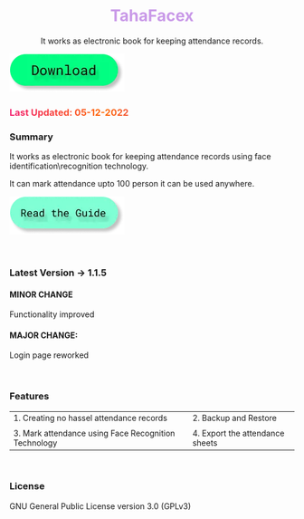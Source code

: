 <h1 style="color: #c999e8;" align="center">TahaFacex</h1>
<p align = "center">It works as electronic book for keeping attendance records.</p>

<a href="javascript:download('tfx')"><img src="/public/images/btn.d.webp" alt=""></a>

<h3 style="background: linear-gradient(to right, #f32170, #ff6b08, #cf23cf, #ef8c22); -webkit-text-fill-color: transparent; background-clip: text; -webkit-background-clip: text; padding-right: 3.5px;">Last Updated: 05-12-2022</h3>

### Summary
It works as electronic book for keeping attendance records using face identification\recognition technology.

It can mark attendance upto 100 person it can be used anywhere.

<a href="javascript:startApp('tfx_docs')"><img src="/public/images/btn.g.webp" alt=""></a>

<br>

### Latest Version -> 1.1.5

#### MINOR CHANGE
Functionality improved

#### MAJOR CHANGE:
Login page reworked

<br>

### Features

|   |   |   |
|---|---|---|
| 1. Creating no hassel attendance records  |   | 2. Backup and Restore  |
|   |   |   |   |   |
| 3. Mark attendance using Face Recognition Technology  |   |  4. Export the attendance sheets |

<br>

### License
GNU General Public License version 3.0 (GPLv3)